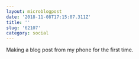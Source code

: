 ```yaml
---
layout: microblogpost
date: '2018-11-08T17:15:07.311Z'
title: ''
slug: '62107'
category: social
---
```

Making a blog post from my phone for the first time.
